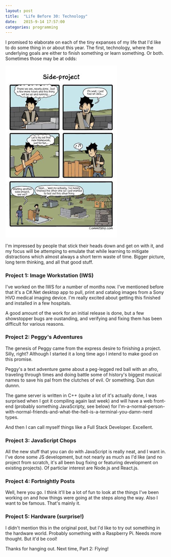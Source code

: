 ```yaml
---
layout: post
title:  "Life Before 30: Technology"
date:   2015-9-14 17:57:00
categories: programming
---
```


I promised to elaborate on each of the tiny expanses of my life that I'd like to do some thing in or about this year. The first, technology, where the underlying goals are either to finish something or learn something. Or both. Sometimes those may be at odds:

  ![New Frameworks](/assets/images/2015-09-14/new-framework.jpg)

I'm impressed by people that stick their heads down and get on with it, and my focus will be attemping to emulate that while learning to mitigate distractions which almost always a short term waste of time. Bigger picture, long term thinking, and all that good stuff.

### Project 1: Image Workstation (IWS)

I've worked on the IWS for a number of months now. I've mentioned before that it's a C#.Net desktop app to pull, print and catalog images from a Sony HVO medical imaging device. I'm really excited about getting this finished and installed in a few hospitals.

A good amount of the work for an initial release is done, but a few showstopper bugs are oustanding, and verifying and fixing them has been difficult for various reasons.


### Project 2: Peggy's Adventures

The genesis of Peggy came from the express desire to finishing a project. Silly, right? Although I started it a long time ago I intend to make good on this promise.

Peggy's a text adventure game about a peg-legged red ball with an afro, traveling through times and doing battle some of history's biggest musical names to save his pal from the clutches of evil. Or something. Dun dun dunnn.

The game server is written in C++ (quite a lot of it's actually done, I was surprised when I got it compiling again last week) and will have a web front-end (probably something JavaScripty, see below) for I'm-a-normal-person-with-normal-friends-and-what-the-hell-is-a-terminal-you-damn-nerd types.

And then I can call myself things like a Full Stack Developer. Excellent.

### Project 3: JavaScript Chops

All the new stuff that you can do with JavaScript is really neat, and I want in. I've done some JS development, but not nearly as much as I'd like (and no project from scratch, it's all been bug fixing or featuring development on existing projects). Of particlar interest are Node.js and React.js.

### Project 4: Fortnightly Posts

Well, here you go. I think it'll be a lot of fun to look at the things I've been working on and how things were going at the steps along the way. Also I want to be famous. That's mainly it.

### Project 5: Hardware (surprise!)

I didn't mention this in the original post, but I'd like to try out something in the hardware world. Probably something with a Raspberry Pi. Needs more thought. But it'd be cool!

Thanks for hanging out. Next time, Part 2: Flying!

